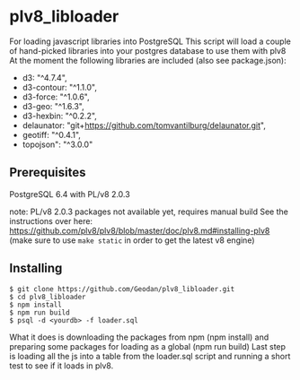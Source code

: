 # plv8_libloader

For loading javascript libraries into PostgreSQL
This script will load a couple of hand-picked libraries into your postgres database to use them with plv8
At the moment the following libraries are included (also see package.json):
* d3: "^4.7.4",
* d3-contour: "^1.1.0",
* d3-force: "^1.0.6",
* d3-geo: "^1.6.3",
* d3-hexbin: "^0.2.2",
* delaunator: "git+https://github.com/tomvantilburg/delaunator.git",
* geotiff: "^0.4.1",
* topojson": "^3.0.0"


## Prerequisites


PostgreSQL 6.4 with PL/v8 2.0.3 

note: PL/v8 2.0.3 packages not available yet, requires manual build
See the instructions over here: 
https://github.com/plv8/plv8/blob/master/doc/plv8.md#installing-plv8
(make sure to use `make static` in order to get the latest v8 engine)

## Installing

```
$ git clone https://github.com/Geodan/plv8_libloader.git
$ cd plv8_libloader
$ npm install 
$ npm run build
$ psql -d <yourdb> -f loader.sql
```

What it does is downloading the packages from npm (npm install) and preparing some packages for loading as a global (npm run build)
Last step is loading all the js into a table from the loader.sql script and running a short test to see if it loads in plv8.